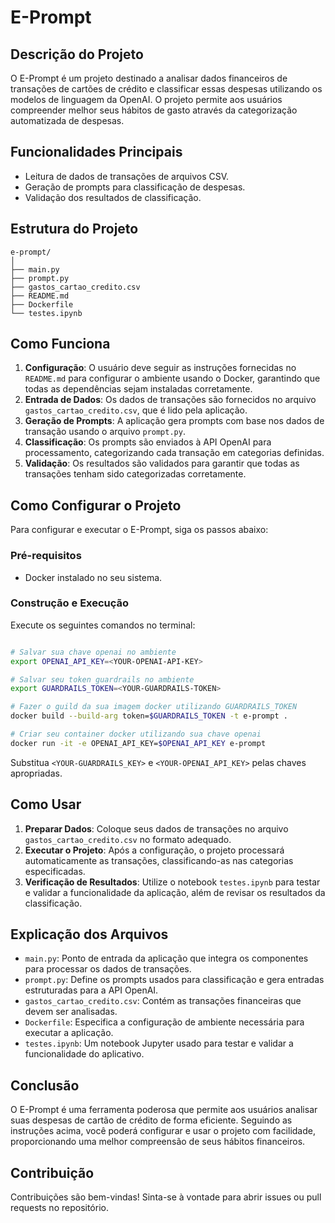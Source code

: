 # E-Prompt

## Descrição do Projeto
O E-Prompt é um projeto destinado a analisar dados financeiros de transações de cartões de crédito e classificar essas despesas utilizando os modelos de linguagem da OpenAI. O projeto permite aos usuários compreender melhor seus hábitos de gasto através da categorização automatizada de despesas.

## Funcionalidades Principais
- Leitura de dados de transações de arquivos CSV.
- Geração de prompts para classificação de despesas.
- Validação dos resultados de classificação.

## Estrutura do Projeto
```plaintext
e-prompt/
│
├── main.py
├── prompt.py
├── gastos_cartao_credito.csv
├── README.md
├── Dockerfile
└── testes.ipynb
```

## Como Funciona
1. **Configuração**: O usuário deve seguir as instruções fornecidas no `README.md` para configurar o ambiente usando o Docker, garantindo que todas as dependências sejam instaladas corretamente.
2. **Entrada de Dados**: Os dados de transações são fornecidos no arquivo `gastos_cartao_credito.csv`, que é lido pela aplicação.
3. **Geração de Prompts**: A aplicação gera prompts com base nos dados de transação usando o arquivo `prompt.py`.
4. **Classificação**: Os prompts são enviados à API OpenAI para processamento, categorizando cada transação em categorias definidas.
5. **Validação**: Os resultados são validados para garantir que todas as transações tenham sido categorizadas corretamente.

## Como Configurar o Projeto
Para configurar e executar o E-Prompt, siga os passos abaixo:

### Pré-requisitos
- Docker instalado no seu sistema.

### Construção e Execução
Execute os seguintes comandos no terminal:

```sh

# Salvar sua chave openai no ambiente
export OPENAI_API_KEY=<YOUR-OPENAI-API-KEY>

# Salvar seu token guardrails no ambiente
export GUARDRAILS_TOKEN=<YOUR-GUARDRAILS-TOKEN>

# Fazer o guild da sua imagem docker utilizando GUARDRAILS_TOKEN
docker build --build-arg token=$GUARDRAILS_TOKEN -t e-prompt .

# Criar seu container docker utilizando sua chave openai
docker run -it -e OPENAI_API_KEY=$OPENAI_API_KEY e-prompt
```

Substitua `<YOUR-GUARDRAILS_KEY>` e `<YOUR-OPENAI_API_KEY>` pelas chaves apropriadas.

## Como Usar
1. **Preparar Dados**: Coloque seus dados de transações no arquivo `gastos_cartao_credito.csv` no formato adequado.
2. **Executar o Projeto**: Após a configuração, o projeto processará automaticamente as transações, classificando-as nas categorias especificadas.
3. **Verificação de Resultados**: Utilize o notebook `testes.ipynb` para testar e validar a funcionalidade da aplicação, além de revisar os resultados da classificação.

## Explicação dos Arquivos
- `main.py`: Ponto de entrada da aplicação que integra os componentes para processar os dados de transações.
- `prompt.py`: Define os prompts usados para classificação e gera entradas estruturadas para a API OpenAI.
- `gastos_cartao_credito.csv`: Contém as transações financeiras que devem ser analisadas.
- `Dockerfile`: Especifica a configuração de ambiente necessária para executar a aplicação.
- `testes.ipynb`: Um notebook Jupyter usado para testar e validar a funcionalidade do aplicativo.

## Conclusão
O E-Prompt é uma ferramenta poderosa que permite aos usuários analisar suas despesas de cartão de crédito de forma eficiente. Seguindo as instruções acima, você poderá configurar e usar o projeto com facilidade, proporcionando uma melhor compreensão de seus hábitos financeiros.

## Contribuição
Contribuições são bem-vindas! Sinta-se à vontade para abrir issues ou pull requests no repositório.
